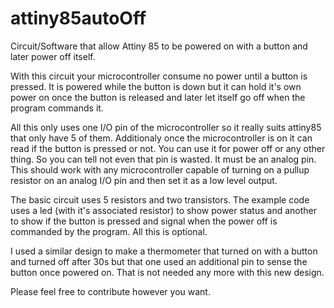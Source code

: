 # attiny85autoOff
Circuit/Software that allow Attiny 85 to be powered on with a button and later power off itself.

With this circuit your microcontroller consume no power until a button is pressed. It is powered while the button is down but it can hold it's own power on once the button is released and later let itself go off when the program commands it.

All this only uses one I/O pin of the microcontroller so it really suits attiny85 that only have 5 of them.
Additionaly once the microcontroller is on it can read if the button is pressed or not. You can use it for power off or any other thing. So you can tell not even that pin is wasted. It must be an analog pin. This should work with any microcontroller capable of turning on a pullup resistor on an analog I/O pin and then set it as a low level output.

The basic circuit uses 5 resistors and two transistors. The example code uses a led (with it's associated resistor) to show power status and another to show if the button is pressed and signal when the power off is commanded by the program. All this is optional.

I used a similar design to make a thermometer that turned on with a button and turned off after 30s but that one used an additional pin to sense the button once powered on. That is not needed any more with this new design.

Please feel free to contribute however you want.

